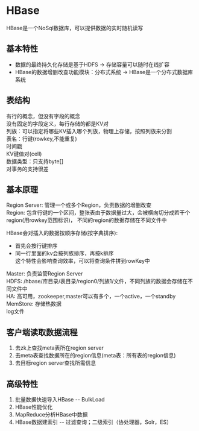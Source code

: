 # HBase
HBase是一个NoSql数据库，可以提供数据的实时随机读写

## 基本特性
+ 数据的最终持久化存储是基于HDFS -> 存储容量可以随时在线扩容
+ HBase的数据增删改查功能模块：分布式系统 -> HBase是一个分布式数据库系统

## 表结构
有行的概念，但没有字段的概念   
没有固定的字段定义，每行存储的都是KV对  
列族：可以指定将哪些KV插入哪个列族，物理上存储，按照列族来分割  
表名：行键(rowkey,不能重复)    
时间戳     
KV键值对(cell)      
数据类型：只支持byte[]    
对事务的支持很差    

## 基本原理
Region Server: 管理一个或多个Region，负责数据的增删改查     
Region: 包含行键的一个区间，整张表由于数据量过大，会被横向切分成若干个region(用rowkey范围标识)，
不同的region的数据存储在不同文件中   

HBase会对插入的数据按顺序存储(按字典排序):
+ 首先会按行键排序
+ 同一行里面的kv会按列族排序，再按k排序   
这个特性会影响查询效率，可以将查询条件拼到rowKey中

Master: 负责监管Region Server     
HDFS: /hbase/库目录/表目录/region0/列族1/文件，不同列族的数据会存储在不同文件中     
HA: 高可用，zookeeper,master可以有多个，一个active，一个standby   
MemStore: 存储热数据   
log文件  

## 客户端读取数据流程
1. 去zk上查找meta表所在region server
2. 去meta表查找数据所在的region信息(meta表：所有表的region信息)
3. 去目标region server查找所需信息

## 高级特性
1. 批量数据快速导入HBase -- BulkLoad
2. HBase性能优化
3. MapReduce分析HBase中数据
4. HBase数据建索引 -- 过滤查询；二级索引（协处理器，Solr，ES）







